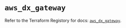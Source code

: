 # `aws_dx_gateway`

Refer to the Terraform Registory for docs: [`aws_dx_gateway`](https://registry.terraform.io/providers/hashicorp/aws/5.9.0/docs/resources/dx_gateway).
